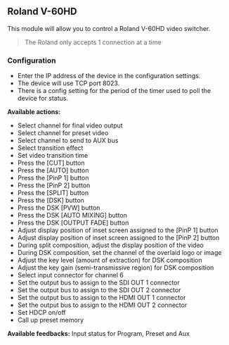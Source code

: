 ## Roland V-60HD

This module will allow you to control a Roland V-60HD video switcher.

> The Roland only accepts 1 connection at a time

### Configuration
* Enter the IP address of the device in the configuration settings.
* The device will use TCP port 8023.
* There is a config setting for the period of the timer used to poll the device for status.

**Available actions:**
* Select channel for final video output
* Select channel for preset video
* Select channel to send to AUX bus
* Select transition effect
* Set video transition time
* Press the [CUT] button
* Press the [AUTO] button
* Press the [PinP 1] button
* Press the [PinP 2] button
* Press the [SPLIT] button
* Press the [DSK] button
* Press the DSK [PVW] button
* Press the DSK [AUTO MIXING] button
* Press the DSK [OUTPUT FADE] button
* Adjust display position of inset screen assigned to the [PinP 1] button
* Adjust display position of inset screen assigned to the [PinP 2] button
* During split composition, adjust the display position of the video
* During DSK composition, set the channel of the overlaid logo or image
* Adjust the key level (amount of extraction) for DSK composition
* Adjust the key gain (semi-transmissive region) for DSK composition
* Select input connector for channel 6
* Set the output bus to assign to the SDI OUT 1 connector
* Set the output bus to assign to the SDI OUT 2 connector
* Set the output bus to assign to the HDMI OUT 1 connector
* Set the output bus to assign to the HDMI OUT 2 connector
* Set HDCP on/off
* Call up preset memory

**Available feedbacks:**
Input status for Program, Preset and Aux
